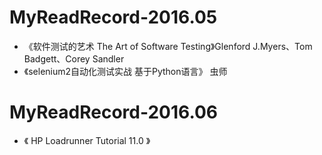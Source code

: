 # MyReadRecord-2016.05
- 《软件测试的艺术 The Art of Software Testing》Glenford J.Myers、Tom Badgett、Corey Sandler
- 《selenium2自动化测试实战 基于Python语言》 虫师

# MyReadRecord-2016.06
- 《 HP Loadrunner Tutorial 11.0 》
